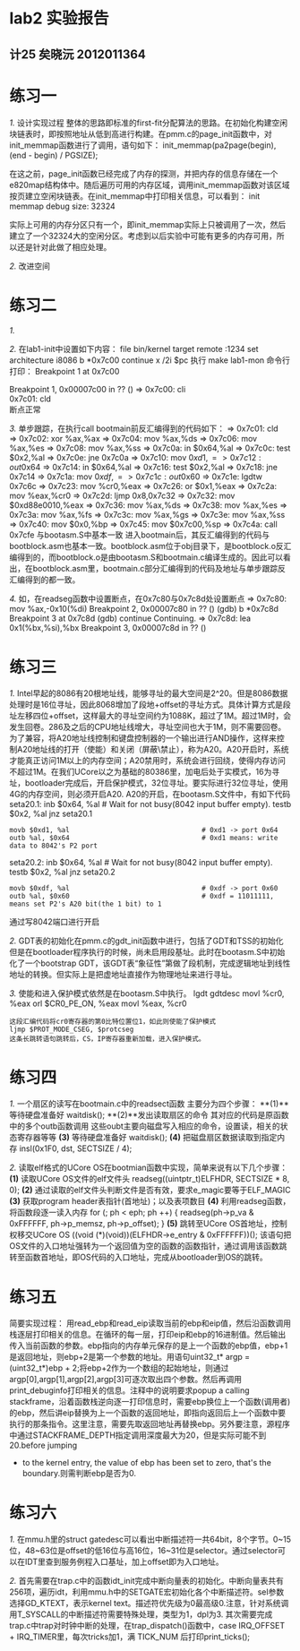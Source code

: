 lab2 实验报告
=======================
计25 矣晓沅 2012011364
-----------------------------------------
# 练习一
*1.*  设计实现过程
整体的思路即标准的first-fit分配算法的思路。在初始化构建空闲块链表时，即按照地址从低到高进行构建。在pmm.c的page_init函数中，对init_memmap函数进行了调用，语句如下：
     init_memmap(pa2page(begin), (end - begin) / PGSIZE); 
     
在这之前，page_init函数已经完成了内存的探测，并把内存的信息存储在一个e820map结构体中。随后遍历可用的内存区域，调用init_memmap函数对该区域按页建立空闲块链表。在init_memmap中打印相关信息，可以看到：
    init memmap debug size: 32324 
    
实际上可用的内存分区只有一个，即init_memmap实际上只被调用了一次，然后建立了一个32324大的空闲分区。考虑到以后实验中可能有更多的内存可用，所以还是针对此做了相应处理。




*2.* 改进空间


# 练习二
*1.*


*2.*
在lab1-init中设置如下内容：
file bin/kernel
target remote :1234
set architecture i8086
b *0x7c00
continue
x /2i $pc
执行 make lab1-mon
命令行打印：
Breakpoint 1 at 0x7c00

Breakpoint 1, 0x00007c00 in ?? ()
=> 0x7c00:	cli    
   0x7c01:	cld   
 断点正常  
 
*3.* 单步跟踪，在执行call bootmain前反汇编得到的代码如下：
=> 0x7c01:	cld    
=> 0x7c02:	xor    %ax,%ax
=> 0x7c04:	mov    %ax,%ds
=> 0x7c06:	mov    %ax,%es
=> 0x7c08:	mov    %ax,%ss
=> 0x7c0a:	in     $0x64,%al
=> 0x7c0c:	test   $0x2,%al
=> 0x7c0e:	jne    0x7c0a
=> 0x7c10:	mov    $0xd1,%al
=> 0x7c12:	out    %al,$0x64
=> 0x7c14:	in     $0x64,%al
=> 0x7c16:	test   $0x2,%al
=> 0x7c18:	jne    0x7c14
=> 0x7c1a:	mov    $0xdf,%al
=> 0x7c1c:	out    %al,$0x60
=> 0x7c1e:	lgdtw  0x7c6c
=> 0x7c23:	mov    %cr0,%eax
=> 0x7c26:	or     $0x1,%eax
=> 0x7c2a:	mov    %eax,%cr0
=> 0x7c2d:	ljmp   $0x8,$0x7c32
=> 0x7c32:	mov    $0xd88e0010,%eax
=> 0x7c36:	mov    %ax,%ds
=> 0x7c38:	mov    %ax,%es
=> 0x7c3a:	mov    %ax,%fs
=> 0x7c3c:	mov    %ax,%gs
=> 0x7c3e:	mov    %ax,%ss
=> 0x7c40:	mov    $0x0,%bp
=> 0x7c45:	mov    $0x7c00,%sp
=> 0x7c4a:	call   0x7cfe
与bootasm.S中基本一致
进入bootmain后，其反汇编得到的代码与bootblock.asm也基本一致。bootblock.asm位于obj目录下，是bootblock.o反汇编得到的，而bootblock.o是由bootasm.S和bootmain.c编译生成的。因此可以看出，在bootblock.asm里，bootmain.c部分汇编得到的代码及地址与单步跟踪反汇编得到的都一致。

*4.*
如，在readseg函数中设置断点，在0x7c80与0x7c8d处设置断点
=> 0x7c80:	mov    %ax,-0x10(%di)
Breakpoint 2, 0x00007c80 in ?? ()
(gdb) b *0x7c8d
Breakpoint 3 at 0x7c8d
(gdb) continue
Continuing.
=> 0x7c8d:	lea    0x1(%bx,%si),%bx
Breakpoint 3, 0x00007c8d in ?? ()

# 练习三
*1.*
Intel早起的8086有20根地址线，能够寻址的最大空间是2^20。但是8086数据处理时是16位寻址，因此8068增加了段地+offset的寻址方式。具体计算方式是段址左移四位+offset，这样最大的寻址空间约为1088K，超过了1M。超过1M时，会发生回卷。286及之后的CPU地址线增大，寻址空间也大于1M，则不需要回卷。为了兼容，将A20地址线控制和键盘控制器的一个输出进行AND操作，这样来控制A20地址线的打开（使能）和关闭（屏蔽\禁止），称为A20。A20开启时，系统才能真正访问1M以上的内存空间；A20禁用时，系统会进行回绕，使得内存访问不超过1M。在我们UCore以之为基础的80386里，加电后处于实模式，16为寻址，bootloader完成后，开启保护模式，32位寻址。要实际进行32位寻址，使用4G的内存空间，则必须开启A20.
A20的开启，在bootasm.S文件中，有如下代码
seta20.1:
    inb $0x64, %al                                  # Wait for not busy(8042 input buffer empty).
    testb $0x2, %al
    jnz seta20.1

    movb $0xd1, %al                                 # 0xd1 -> port 0x64
    outb %al, $0x64                                 # 0xd1 means: write data to 8042's P2 port

seta20.2:
    inb $0x64, %al                                  # Wait for not busy(8042 input buffer empty).
    testb $0x2, %al
    jnz seta20.2

    movb $0xdf, %al                                 # 0xdf -> port 0x60
    outb %al, $0x60                                 # 0xdf = 11011111, means set P2's A20 bit(the 1 bit) to 1
 
 通过写8042端口进行开启
 
*2.*
 GDT表的初始化在pmm.c的gdt_init函数中进行，包括了GDT和TSS的初始化
 但是在bootloader程序执行的时候，尚未启用段基址。此时在bootasm.S中初始化了一个bootstrap GDT，该GDT表“象征性”第做了段机制，完成逻辑地址到线性地址的转换。但实际上是把虚地址直接作为物理地址来进行寻址。
 
 *3.*
 使能和进入保护模式依然是在bootasm.S中执行。
     lgdt gdtdesc
    movl %cr0, %eax
    orl $CR0_PE_ON, %eax
    movl %eax, %cr0
    
    这段汇编代码将cr0寄存器的第0比特位置位1，如此则使能了保护模式
    ljmp $PROT_MODE_CSEG, $protcseg
    这条长跳转语句跳转后，CS，IP寄存器重新加载，进入保护模式。
    
# 练习四
 *1.* 
一个扇区的读写在bootmain.c中的readsect函数
主要分为四个步骤：
**(1)**等待硬盘准备好 waitdisk();
**(2)**发出读取扇区的命令 其对应的代码是原函数中的多个outb函数调用
    这些oubt主要向磁盘写入相应的命令，设置读，相关的状态寄存器等等
**(3)** 等待硬盘准备好 waitdisk();
**(4)** 把磁盘扇区数据读取到指定内存 insl(0x1F0, dst, SECTSIZE / 4);

*2.* 
读取elf格式的UCore OS在bootmian函数中实现，简单来说有以下几个步骤：
**(1)** 读取UCore OS文件的elf文件头
	readseg((uintptr_t)ELFHDR, SECTSIZE * 8, 0);
**(2)** 通过读取的elf文件头判断文件是否有效，要求e_magic要等于ELF_MAGIC
**(3)** 获取program header表指针(首地址)；以及表项数目
**(4)** 利用readseg函数，将函数段逐一读入内存
	for (; ph < eph; ph ++) {
		readseg(ph->p_va & 0xFFFFFF, ph->p_memsz, ph->p_offset);
	}
**(5)** 跳转至UCore OS首地址，控制权移交UCore OS
	((void (*)(void))(ELFHDR->e_entry & 0xFFFFFF))();
    该语句把OS文件的入口地址强转为一个返回值为空的函数的函数指针，通过调用该函数跳转至函数首地址，即OS代码的入口地址，完成从bootloader到OS的跳转。
    
# 练习五
简要实现过程：
用read_ebp和read_eip读取当前的ebp和eip值，然后沿函数调用栈逐层打印相关的信息。在循环的每一层，打印eip和ebp的16进制值。然后输出传入当前函数的参数。ebp指向的内存单元保存的是上一个函数的ebp值，ebp+1是返回地址，则ebp+2是第一个参数的地址。用语句uint32_t* argp = (uint32_t*)ebp + 2;将ebp+2作为一个数组的起始地址，则通过argp[0],argp[1],argp[2],argp[3]可逐次取出四个参数。然后再调用print_debuginfo打印相关的信息。注释中的说明要求popup a calling stackframe，沿着函数栈逆向逐一打印信息时，需要ebp换位上一个函数(调用者)的ebp，然后讲eip替换为上一个函数的返回地址，即指向返回后上一个函数中要执行的那条指令。这里注意，需要先取返回地址再替换ebp。另外要注意，源程序中通过STACKFRAME_DEPTH指定调用深度最大为20，但是实际可能不到20.before jumping
 * to the kernel entry, the value of ebp has been set to zero, that's the boundary.则需判断ebp是否为0.
 
 
# 练习六
 *1.*
 在mmu.h里的struct gatedesc可以看出中断描述符一共64bit，8个字节。0~15位，48~63位是offset的低16位与高16位，16~31位是selector。通过selector可以在IDT里查到服务例程入口基址，加上offset即为入口地址。
 
*2.* 首先需要在trap.c中的函数idt_init完成中断向量表的初始化。中断向量表共有256项，遍历idt，利用mmu.h中的SETGATE宏初始化各个中断描述符。sel参数选择GD_KTEXT，表示kernel text。描述符优先级为0最高级0.注意，针对系统调用T_SYSCALL的中断描述符需要特殊处理，类型为1，dpl为3.
其次需要完成trap.c中trap对时钟中断的处理，在trap_dispatch()函数中，case IRQ_OFFSET + IRQ_TIMER里，每次tricks加1，满 TICK_NUM 后打印print_ticks();
 


